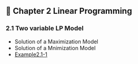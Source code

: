 ## 🌼 Chapter 2 Linear Programming
### 2.1 Two variable LP Model
- Solution of a Maximization Model  
- Solution of a Mnimization Model
- [Example2.1-1](https://github.com/ppurify/Pycharm/blob/main/LinearProgramming/Example2_1_1.py)
  
